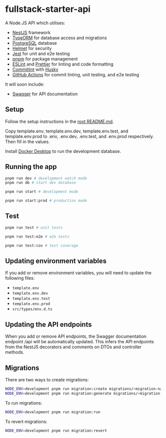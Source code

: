 # fullstack-starter-api

A Node.JS API which utilises:

- [NestJS](https://nestjs.com/) framework
- [TypeORM](https://typeorm.io/) for database access and migrations
- [PostgreSQL](https://www.postgresql.org/) database
- [Helmet](https://helmetjs.github.io/) for security
- [Jest](https://jestjs.io/) for unit and e2e testing
- [pnpm](https://pnpm.io/) for package management
- [ESLint](https://eslint.org/) and [Prettier](https://prettier.io/) for linting and code formatting
- [Commitlint](https://commitlint.js.org/#/) with [Husky](https://typicode.github.io/husky/#/)
- [GitHub Actions](https://github.com/features/actions) for commit linting, unit testing, and e2e testing

It will soon include:

- [Swagger](https://swagger.io/) for API documentation

## Setup

Follow the setup instructions in the [root README.md](../README.md#Setup).

Copy template.env, template.env.dev, template.env.test, and template.env.prod to .env, .env.dev, .env.test, and .env.prod respectively. Then fill in the values.

Install [Docker Desktop](https://docs.docker.com/get-docker/) to run the development database.

## Running the app

```bash
pnpm run dev # development watch mode
pnpm run db # start dev database

pnpm run start # development mode

pnpm run start:prod # production mode
```

## Test

```bash
pnpm run test # unit tests

pnpm run test:e2e # e2e tests

pnpm run test:cov # test coverage
```

## Updating environment variables

If you add or remove environment variables, you will need to update the following files:

- `template.env`
- `template.env.dev`
- `template.env.test`
- `template.env.prod`
- `src/types/env.d.ts`

## Updating the API endpoints

When you add or remove API endpoints, the Swagger documentation endpoint /api will be automatically updated. This infers the API endpoints from the NestJS decorators and comments on DTOs and controller methods.

## Migrations

There are two ways to create migrations:

```bash
NODE_ENV=development pnpm run migration:create migrations/<migration-name> # create a migration file to manually edit
NODE_ENV=development pnpm run migration:generate migrations/<migration-name> # generate a migration file automatically
```

To run migrations:

```bash
NODE_ENV=development pnpm run migration:run
```

To revert migrations:

```bash
NODE_ENV=development pnpm run migration:revert
```
